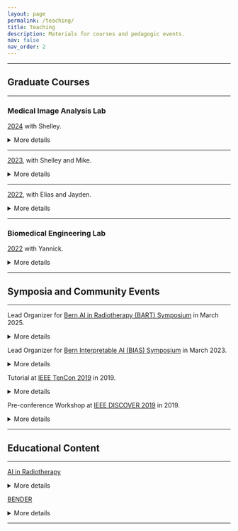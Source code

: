 ```yaml
---
layout: page
permalink: /teaching/
title: Teaching
description: Materials for courses and pedagogic events.
nav: false
nav_order: 2
---
```


---

## Graduate Courses

---

### Medical Image Analysis Lab

[2024](https://github.com/ubern-mialab/MIALab) with Shelley.
<details>
  <summary>More details</summary>
  Changelog: using GitHub classroom for assignments; updated simpler starter code repository and organization. 
  
  Course evaluation score remains high at 4.89.
  
  Representative student feedback: "I absolutely enjoyed this course. I think that Shelley and Amith did a fantastic job with this course. I highly appreciate how interactive the course was during the lecture portion and how available and helpful they were during the lab portion. During the projects, we had quite some freedom to experiment which I think is great for our learning process and the feedback/guidance from the TAs has been really great."
</details>

---

[2023](https://github.com/ubern-mia/MIALab), with Shelley and Mike.
<details>
  <summary>More details</summary>
  Changelog: project specific slack channels; video lectures along with in-class presentation; hospital clinic visit. 
  
  Course evaluation score remains high at 4.92. 
  
  Representative student feedback: "I got to improve my programming skills and the TA was extremely helpful and nice!"
</details>

---

[2022](https://github.com/ubern-mia/MIALab), with Elias and Jayden.
<details>
  <summary>More details</summary>
  The overall course evaluation score increased from 3.25 in 2021 before I was involved to 4.94 this year!
</details>

---

### Biomedical Engineering Lab

[2022](https://github.com/ubern-mia/bme-labs) with Yannick.
<details>
  <summary>More details</summary>
  This is a short practical rotation course for incoming Masters' students in Biomedical Engineering to get a quick overview of what we do in the Medical Image Analysis lab.
</details>

---

## Symposia and Community Events

---

Lead Organizer for [Bern AI in Radiotherapy (BART) Symposium](https://amithjkamath.github.io/bart25) in March 2025.
<details>
  <summary>More details</summary>
  Robert and I are co-organizers of BART, a one-day symposium for AI in Radiotherapy. We have three keynote speakers across radiation oncology, medical physics and engineering/AI. 100 registrants attended from 5 countries, with 11 posters and three flash talks. We are applying for funding to run this again.
</details>

Lead Organizer for [Bern Interpretable AI (BIAS) Symposium]((https://amithjkamath.github.io/bias23)) in March 2023.
<details>
  <summary>More details</summary>
  Yannick and I are co-organizers of BIAS, a one-day symposium for Interpretable AI, hosted at the Cupola room at the Uni Bern main building. We have an attendance of 140 researchers (70 online) and posters from 5 countries.
</details> 

Tutorial at [IEEE TenCon 2019]((https://www.tencon2019.org/tutorial.html)) in 2019.
<details>
  <summary>More details</summary>
  I ran a 3 hour tutorial on Deep Learning with MATLAB, including a refresher for Deep Learning, designing and visualizing deep networks, challenges and analysis of training deep networks, and finally deployment to GPUs. This was very interactive and by far the highest attended parallel tutorial session with several questions from the audience.
</details> 

Pre-conference Workshop at [IEEE DISCOVER 2019]((https://2019.ieee-discover.org/?q=article/pre-conference-tutorialsworkshops)) in 2019.
<details>
  <summary>More details</summary>
  I ran a full day workshop on Demystifying Deep Learning using MATLAB, including an introduction to deep learning, pre-trained networks, transfer learning, followed by training networks from scratch, deployment to GPUs, and assorted computer vision related demonstrations. This was attended by about 30 people.
</details> 

---

## Educational Content

---

[AI in Radiotherapy](https://github.com/amithjkamath/tara)
<details>
  <summary>More details</summary>
  This is designed for someone with a computer science background, who would like to familiarize themselves with radiation oncology topics so as to build useful tools in this application area.
</details> 

[BENDER](https://www.youtube.com/channel/UCkMl6tVyRVnBmOYv8t2q0yw)

<details>
  <summary>More details</summary>
  This is a series of fun educational videos to learn nuances of Deep Learning as applied to Medical Imaging. We have also created a [GitHub Repo](https://github.com/ubern-mia/bender) which includes supporting material, including code and references. I play the role of a new graduate student who learns the ropes.
</details> 

---